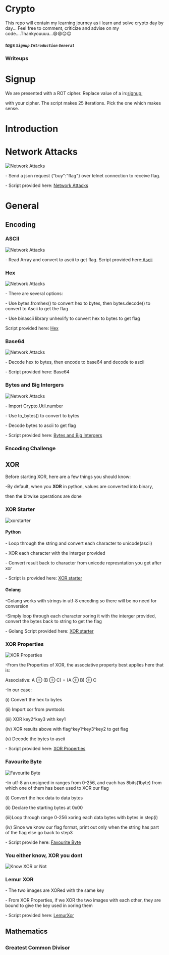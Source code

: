 # Crypto
This repo will contain my learning journey as i learn and solve crypto day by day...
Feel free to comment, criticize and advise on my code....Thankyouuuu...😄😄😊😊
##### tags `Signup` `Introduction` `General`
### Writeups
<style>
.h1{
  color: #2495ff
}
.h2{
  color: #0ab822
}
.h3{
  color: #93b80a
}
.h4{
  color: #cbfc15
}
</style>
<h1>Signup</h1>
<p>We are presented with a ROT cipher. Replace value of a in:<a href="https://github.com/fesgic/Crypto/blob/main/Cryptohack.org/0.%20Signup/">signup;</a></p>
<p>with your cipher. The script makes 25 iterations. Pick the one which makes sense.</p>

<h1>Introduction<h1>
<h1>Network Attacks</h1>
<img src="./screenshots/network_attacks.png" alt="Network Attacks">
<p>- Send a json request {"buy":"flag"} over telnet connection to receive flag.</p>
<p>- Script provided here: <a href="https://github.com/fesgic/Crypto/blob/main/Cryptohack.org/1.%20Introduction/">Network Attacks</a></p>

<h1>General</h1>
<h2>Encoding</h2>
<h3>ASCII</h3>
<img src="./screenshots/ascii.png" alt="Network Attacks">
<p>- Read Array and convert to ascii to get flag. Script provided here:<a href="https://github.com/fesgic/Crypto/blob/main/Cryptohack.org/2.General/ASCII.py">Ascii</a> </p>

<h3>Hex</h3>
<img src="./screenshots/hex.png" alt="Network Attacks">
<p>- There are several options:
<p>- Use bytes.fromhex() to convert hex to bytes, then bytes.decode() to convert to Ascii to get the flag</p>
<p>- Use binascii library unhexlify to convert hex to bytes to get flag</p>
<p>Script provided here: <a href="https://github.com/fesgic/Crypto/blob/main/Cryptohack.org/2.General/hex.py">Hex</a></p>

<h3>Base64</h3>
<img src="./screenshots/base64.png" alt="Network Attacks">
<p>- Decode hex to bytes, then encode to base64 and decode to ascii</p>
<p> - Script provided here: <a href"https://github.com/fesgic/Crypto/blob/main/Cryptohack.org/2.General/encodebase.py">Base64</a></p>


<h3>Bytes and Big Intergers</h3>
<img src="./screenshots/bigbytesint.png" alt="Network Attacks">
<p>- Import Crypto.Util.number </p>
<p>- Use to_bytes() to convert to bytes</p>
<p>- Decode bytes to ascii to get flag</p>
<p> - Script provided here: <a href="https://github.com/fesgic/Crypto/blob/main/Cryptohack.org/2.General/bytesbigint.py">Bytes and Big Intergers</a></p>

<h3>Encoding Challenge</h3>

<h2>XOR</h2>
<p>Before starting XOR, here are a few things you should know:</p>
<p>-By default, when you <b>XOR</b> in python, values are converted into binary,</p>
<p> then the bitwise operations are done</>
<h3>XOR Starter</h3>
<img src="./screenshots/xorstarter.png" alt="xorstarter">
<h4>Python</h4>
<p>- Loop through the string and convert each character to unicode(ascii)</p>
<p>- XOR each character with the interger provided</p>
<p>- Convert result back to character from unicode represntation you get after xor</p>
<p>- Script is provided here: <a href="https://github.com/fesgic/Crypto/blob/main/Cryptohack.org/2.General/xorstarter.py">XOR starter</a></p>
<h4>Golang</h4>
<p>-Golang works with strings in utf-8 encoding so there will be no need for conversion</p>
<p>-Simply loop  through each character xoring it with the interger provided, convert the bytes back to string to get the flag</p>
<p>- Golang Script provided here: <a href="https://github.com/fesgic/Crypto/blob/main/Cryptohack.org/2.General/xorstarter.go">XOR starter</a></p>

<h3>XOR Properties</h3>
<img src="./screenshots/xor_properties.png" alt="XOR Properties">
<p>-From the Properties of XOR, the associative property best applies here that is: </p>
<p> <t><t>Associative: A ⊕ (B ⊕ C) = (A ⊕ B) ⊕ C </p>
<p>-In our case: </p>
<p>(i)   Convert the hex to bytes</p>
<p>(ii)  Import xor from pwntools</p>
<p>(iii) XOR key2^key3 with key1</p>
<p>(iv)  XOR results above with flag^key1^key3^key2 to get flag</p>
<p>(v)   Decode the bytes to ascii</p>
<p>- Script provided here: <a href="https://github.com/fesgic/Crypto/blob/main/Cryptohack.org/2.General/xor_properties.py">XOR Properties</a></p>

<h3>Favourite Byte</h3>
<img src="./screenshots/favourite_byte.png" alt="Favourite Byte">
<p>-In utf-8 an unsigned in ranges from 0-256, and each has 8bits(1byte) from which one of them has been used to XOR our flag</p>
<p>(i)  Convert the hex data to data bytes</p>
<p>(ii) Declare the starting bytes at 0x00</p>
<p>(iii)Loop through range 0-256 xoring each data bytes with bytes in step(i)</p>
<p>(iv) Since we know our flag format, print out only when the string has part of the flag else go back to step3</p>
<p>- Script provide here: <a href="https://github.com/fesgic/Crypto/blob/main/Cryptohack.org/2.General/favourite_byte.py">Favourite Byte</a></p>

<h3>You either know, XOR you dont</h3>
<img src="./screenshots/eitherKnowXor.png" alt="Know XOR or Not">
<p></p>

<h3>Lemur XOR</h3>
<p>- The two images are XORed with the same key</p>
<p>- From XOR Properties, if we XOR the two images with each other, they are bound to give the key used in xoring them</p>
<p>- Script provided here: <a href="https://github.com/fesgic/Crypto/blob/main/Cryptohack.org/2.General/lemurXor,sh">LemurXor</a></p>


<h2>Mathematics<h2>
<h3>Greatest Common Divisor</h3>
